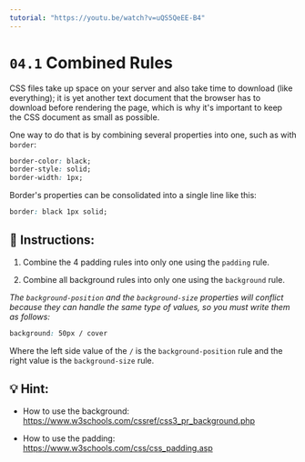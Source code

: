 ```yaml
---
tutorial: "https://youtu.be/watch?v=uQS5QeEE-B4"
---
```


# `04.1` Combined Rules

CSS files take up space on your server and also take time to download (like everything); it is yet another text document that the browser has to download before rendering the page, which is why it's important to keep the CSS document as small as possible.

One way to do that is by combining several properties into one, such as with `border`:

```css
border-color: black;
border-style: solid;
border-width: 1px;
```

Border's properties can be consolidated into a single line like this:

```css
border: black 1px solid;
```

## 📝 Instructions:

1. Combine the 4 padding rules into only one using the `padding` rule.

2. Combine all background rules into only one using the `background` rule.

*The `background-position` and the `background-size` properties will conflict because they can handle the same type of values, so you must write them as follows:*

```css
background: 50px / cover
```

Where the left side value of the `/` is the `background-position` rule and the right value is the `background-size` rule.

## 💡 Hint:

- How to use the background: https://www.w3schools.com/cssref/css3_pr_background.php

- How to use the padding: https://www.w3schools.com/css/css_padding.asp
